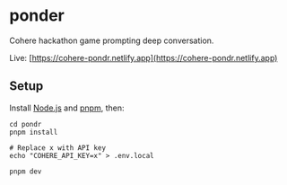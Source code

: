# ponder

Cohere hackathon game prompting deep conversation.

Live: [https://cohere-pondr.netlify.app](https://cohere-pondr.netlify.app)

## Setup

Install [Node.js](https://nodejs.org/en/) and [pnpm](https://pnpm.js.org/en/installation), then:

```shell
cd pondr
pnpm install

# Replace x with API key
echo "COHERE_API_KEY=x" > .env.local

pnpm dev
```

